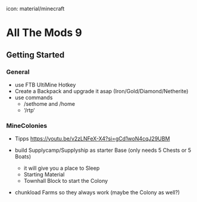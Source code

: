 icon: material/minecraft
# All The Mods 9

## Getting Started

### General

* use FTB UltiMine Hotkey
* Create a Backpack and upgrade it asap (Iron/Gold/Diamond/Netherite)
* use commands
    * /sethome and /home
    * ‘/rtp‘

### MineColonies

* Tipps https://youtu.be/v2zLNFeX-X4?si=gCd1woN4cqJ29UBM

* build Supplycamp/Supplyship as starter Base (only needs 5 Chests or 5 Boats)
    * it will give you a place to Sleep
    * Starting Material
    * Townhall Block to start the Colony

* chunkload Farms so they always work (maybe the Colony as well?)

